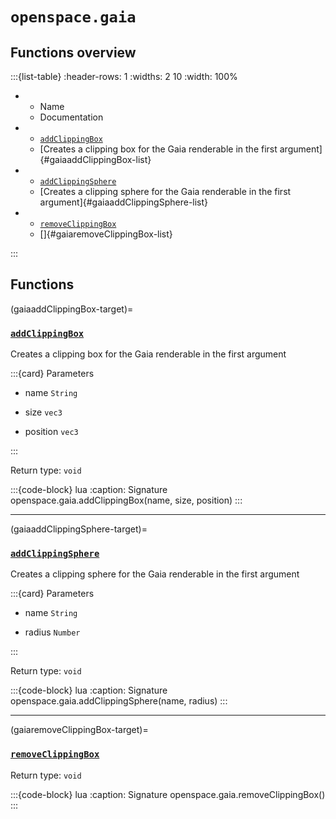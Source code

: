 # `openspace.gaia`
## Functions overview

:::{list-table}
:header-rows: 1
:widths: 2 10
:width: 100%
*   - Name
    - Documentation


*   - [`addClippingBox`](#gaiaaddClippingBox-target)
    - [Creates a clipping box for the Gaia renderable in the first argument]{#gaiaaddClippingBox-list}


*   - [`addClippingSphere`](#gaiaaddClippingSphere-target)
    - [Creates a clipping sphere for the Gaia renderable in the first argument]{#gaiaaddClippingSphere-list}


*   - [`removeClippingBox`](#gaiaremoveClippingBox-target)
    - []{#gaiaremoveClippingBox-list}

:::

## Functions

(gaiaaddClippingBox-target)=
### [`addClippingBox`](#gaiaaddClippingBox-list)
Creates a clipping box for the Gaia renderable in the first argument


:::{card} Parameters


* name `String` 



* size `vec3` 



* position `vec3` 


:::

Return type: `void` 

:::{code-block} lua
:caption: Signature
openspace.gaia.addClippingBox(name, size, position)
:::
___

(gaiaaddClippingSphere-target)=
### [`addClippingSphere`](#gaiaaddClippingSphere-list)
Creates a clipping sphere for the Gaia renderable in the first argument


:::{card} Parameters


* name `String` 



* radius `Number` 


:::

Return type: `void` 

:::{code-block} lua
:caption: Signature
openspace.gaia.addClippingSphere(name, radius)
:::
___

(gaiaremoveClippingBox-target)=
### [`removeClippingBox`](#gaiaremoveClippingBox-list)



Return type: `void` 

:::{code-block} lua
:caption: Signature
openspace.gaia.removeClippingBox()
:::

